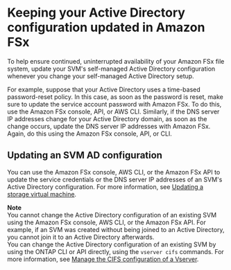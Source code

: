 # Keeping your Active Directory configuration updated in Amazon FSx<a name="keep-ad-up-to-date"></a>

To help ensure continued, uninterrupted availability of your Amazon FSx file system, update your SVM's self\-managed Active Directory configuration whenever you change your self\-managed Active Directory setup\.

For example, suppose that your Active Directory uses a time\-based password\-reset policy\. In this case, as soon as the password is reset, make sure to update the service account password with Amazon FSx\. To do this, use the Amazon FSx console, API, or AWS CLI\. Similarly, if the DNS server IP addresses change for your Active Directory domain, as soon as the change occurs, update the DNS server IP addresses with Amazon FSx\. Again, do this using the Amazon FSx console, API, or CLI\.

## Updating an SVM AD configuration<a name="update-svm-ad"></a>

You can use the Amazon FSx console, AWS CLI, or the Amazon FSx API to update the service credentials or the DNS server IP addresses of an SVM's Active Directory configuration\. For more information, see [Updating a storage virtual machine](managing-svms.md#updating-svms)\. 

**Note**  
You cannot change the Active Directory configuration of an existing SVM using the Amazon FSx console, AWS CLI, or the Amazon FSx API\. For example, if an SVM was created without being joined to an Active Directory, you cannot join it to an Active Directory afterwards\.  
You can change the Active Directory configuration of an existing SVM by using the ONTAP CLI or API directly, using the `vserver cifs` commands\. For more information, see [ Manage the CIFS configuration of a Vserver](https://docs.netapp.com/ontap-9/index.jsp?topic=%2Fcom.netapp.doc.dot-cm-cmpr-9101%2FTOC__vserver__cifs.html)\.